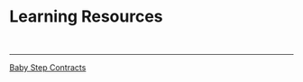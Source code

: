 # Learning Resources

<br />

<hr />

[Baby Step Contracts](https://github.com/fivedogit/solidity-baby-steps/tree/master/contracts "Baby Steps")
